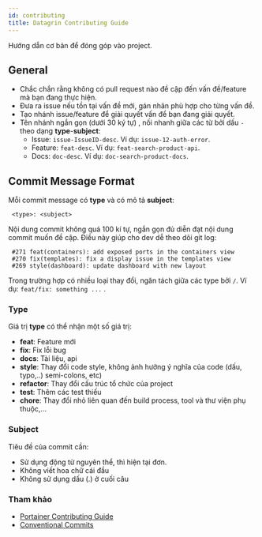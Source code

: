 ```yaml
---
id: contributing
title: Datagrin Contributing Guide
---
```


Hướng dẫn cơ bản để  đóng góp vào project.

## General

- Chắc chắn rằng không có pull request nào đề cập đến vấn đề/feature mà bạn đang thực hiện.
- Đưa ra issue nếu tồn tại vấn đề mới, gán nhãn phù hợp cho từng vấn đề.
- Tạo nhánh issue/feature để giải quyết vấn đề bạn đang giải quyết. 
- Tên nhánh ngắn gọn (dưới 30 ký tự) , nối nhanh giữa các từ bởi dấu `-` theo dạng **type**-**subject**:
    - Issue: `issue-IssueID-desc`. Ví dụ: `issue-12-auth-error`.
    - Feature: `feat-desc`. Ví dụ: `feat-search-product-api`.
    - Docs: `doc-desc`. Ví dụ: `doc-search-product-docs`.

## Commit Message Format

Mỗi commit message có **type** và có mô tả **subject**:

```
 <type>: <subject>
```

Nội dung commit không quá 100 kí tự, ngắn gọn đủ diễn đạt nội dung commit muốn đề cập. Điều này giúp cho 
dev dễ theo dõi git log:

```
 #271 feat(containers): add exposed ports in the containers view
 #270 fix(templates): fix a display issue in the templates view
 #269 style(dashboard): update dashboard with new layout
```

Trong trường hợp có nhiều loại thay đổi, ngăn tách giữa các type bởi `/`. Ví dụ: `feat/fix: something ...` .

### Type

Giá trị **type** có thể nhận một số giá trị:

* **feat**: Feature mới
* **fix**: Fix lỗi bug
* **docs**: Tài liệu, api
* **style**: Thay đổi code style, không ảnh hưởng ý nghĩa của code (dấu, typo,..)
  semi-colons, etc)
* **refactor**: Thay đổi cấu trúc tổ chức của project
* **test**: Thêm các test thiếu
* **chore**: Thay đổi nhỏ liên quan đến build process, tool và thư viện phụ thuộc,...

### Subject

Tiêu đề của commit cần:
* Sử dụng động từ nguyên thể, thì hiện tại đơn.
* Không viết hoa chữ cái đầu
* Không sử dụng dấu (.) ở cuối câu

### Tham khảo
- [Portainer Contributing Guide](https://raw.githubusercontent.com/portainer/portainer/develop/CONTRIBUTING.md)
- [Conventional Commits](https://www.conventionalcommits.org/en/v1.0.0-beta.2/)